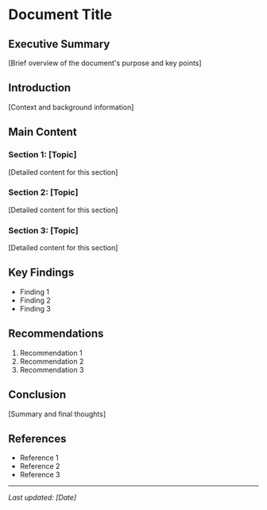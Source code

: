 # Document Title

## Executive Summary
[Brief overview of the document's purpose and key points]

## Introduction
[Context and background information]

## Main Content

### Section 1: [Topic]
[Detailed content for this section]

### Section 2: [Topic]
[Detailed content for this section]

### Section 3: [Topic]
[Detailed content for this section]

## Key Findings
- Finding 1
- Finding 2
- Finding 3

## Recommendations
1. Recommendation 1
2. Recommendation 2
3. Recommendation 3

## Conclusion
[Summary and final thoughts]

## References
- Reference 1
- Reference 2
- Reference 3

---
*Last updated: [Date]*